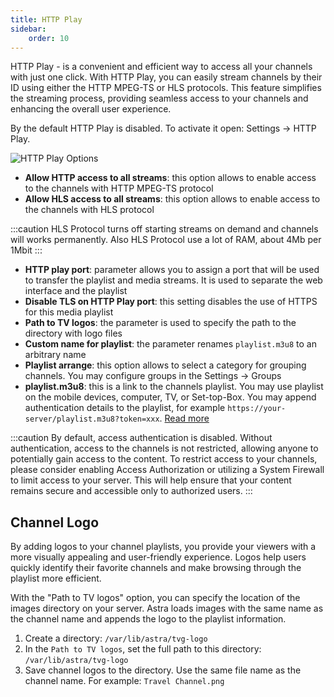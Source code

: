 ```yaml
---
title: HTTP Play
sidebar:
    order: 10
---
```


HTTP Play - is a convenient and efficient way to access all your channels with just one click. With HTTP Play, you can easily stream channels by their ID using either the HTTP MPEG-TS or HLS protocols. This feature simplifies the streaming process, providing seamless access to your channels and enhancing the overall user experience.

By the default HTTP Play is disabled. To activate it open: Settings → HTTP Play.

![HTTP Play Options](https://cdn.cesbo.com/help/astra/delivery/http-hls/http-play/options.png)

- **Allow HTTP access to all streams**: this option allows to enable access to the channels with HTTP MPEG-TS protocol
- **Allow HLS access to all streams**: this option allows to enable access to the channels with HLS protocol

:::caution
HLS Protocol turns off starting streams on demand and channels will works permanently. Also HLS Protocol use a lot of RAM, about 4Mb per 1Mbit
:::

- **HTTP play port**: parameter allows you to assign a port that will be used to transfer the playlist and media streams. It is used to separate the web interface and the playlist
- **Disable TLS on HTTP Play port**: this setting disables the use of HTTPS for this media playlist
- **Path to TV logos**: the parameter is used to specify the path to the directory with logo files
- **Custom name for playlist**: the parameter renames `playlist.m3u8` to an arbitrary name
- **Playlist arrange**: this option allows to select a category for grouping channels. You may configure groups in the Settings → Groups
- **playlist.m3u8**: this is a link to the channels playlist. You may use playlist on the mobile devices, computer, TV, or Set-top-Box. You may append authentication details to the playlist, for example `https://your-server/playlist.m3u8?token=xxx`. [Read more](/en/astra/delivery-http/playlist/)

:::caution
By default, access authentication is disabled. Without authentication, access to the channels is not restricted, allowing anyone to potentially gain access to the content. To restrict access to your channels, please consider enabling Access Authorization or utilizing a System Firewall to limit access to your server. This will help ensure that your content remains secure and accessible only to authorized users.
:::

## Channel Logo

By adding logos to your channel playlists, you provide your viewers with a more visually appealing and user-friendly experience. Logos help users quickly identify their favorite channels and make browsing through the playlist more efficient.

With the "Path to TV logos" option, you can specify the location of the images directory on your server. Astra loads images with the same name as the channel name and appends the logo to the playlist information.

1. Create a directory: `/var/lib/astra/tvg-logo`
1. In the `Path to TV logos`, set the full path to this directory: `/var/lib/astra/tvg-logo`
1. Save channel logos to the directory. Use the same file name as the channel name. For example: `Travel Channel.png`
